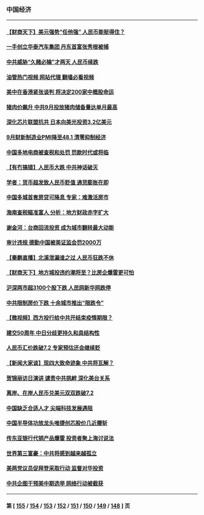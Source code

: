 ### 中国经济
---
#### [【财商天下】美元强势“任他强” 人民币能挺得住？](../../pages/ncid283/n13836431.md?10011645) 
#### [一手创立华泰汽车集团 丹东首富张秀根被捕](../../pages/ncid283/n13836425.md?10011645) 
#### [中共威胁“久赌必输”才两天 人民币续跌](../../pages/ncid283/n13836354.md?10011645) 
#### [油管热门视频 网站代理 翻墙必看视频](http://209.222.30.114:81/youtube.html?10011645)
#### [美中在香港紧张谈判 将决定200家中概股命运](../../pages/ncid283/n13834602.md?10011645) 
#### [猪肉价飙升 中共9月投放猪肉储备量达单月最高](../../pages/ncid283/n13833134.md?10011645) 
#### [深化芯片联盟抗共 日本向美光投资3.2亿美元](../../pages/ncid283/n13836337.md?10011645) 
#### [9月财新制造业PMI降至48.1 清零抑制经济](../../pages/ncid283/n13836244.md?10011645) 
#### [中国多地电商被查税和处罚 罚款时代或将临](../../pages/ncid283/n13836048.md?10011645) 
#### [【有冇搞错】人民币大跌 中共神话破灭](../../pages/ncid283/n13835616.md?10011645) 
#### [学者：货币超发致人民币贬值 通货膨胀在即](../../pages/ncid283/n13836134.md?10011645) 
#### [中国多城首套房贷可降息 专家：难激活房市](../../pages/ncid283/n13836006.md?10011645) 
#### [海南查税瞄准富人 分析：地方财政赤字扩大](../../pages/ncid283/n13835957.md?10011645) 
#### [谢金河：台商回流投资 成为城市翻转最大动能](../../pages/ncid283/n13835791.md?10011645) 
#### [审计违规 德勤中国被美证监会罚2000万](../../pages/ncid283/n13835766.md?10011645) 
#### [【秦鹏直播】北溪泄漏谁之过 人民币狂跌不休](../../pages/ncid283/n13835698.md?10011645) 
#### [【财商天下】地方城投违约潮将至？比房企爆雷更可怕](../../pages/ncid283/n13835651.md?10011645) 
#### [沪深两市超3100个股下跌 人民网新华网跌停](../../pages/ncid283/n13835682.md?10011645) 
#### [中共限制房价下跌 十余城市推出“限跌令”](../../pages/ncid283/n13835670.md?10011645) 
#### [【微视频】西方投行给中共开结束疫情期限？](../../pages/ncid283/n13834827.md?10011645) 
#### [建交50周年 中日分歧更持久和具结构性](../../pages/ncid283/n13835405.md?10011645) 
#### [人民币汇价跌破7.2 专家预估还会继续贬](../../pages/ncid283/n13834656.md?10011645) 
#### [【新闻大家谈】现四大致命迹象 中共将瓦解？](../../pages/ncid283/n13834581.md?10011645) 
#### [贺锦丽访日演讲 谴责中共挑衅 深化美台关系](../../pages/ncid283/n13834465.md?10011645) 
#### [离岸、在岸人民币兑美元双双跌破7.2](../../pages/ncid283/n13834383.md?10011645) 
#### [中国缺乏合适人才 尖端科技发展遇阻](../../pages/ncid283/n13834298.md?10011645) 
#### [中国半导体功放龙头唯捷创芯股价几近腰斩](../../pages/ncid283/n13833971.md?10011645) 
#### [传东亚银行代销产品爆雷 投资者聚上海讨说法](../../pages/ncid283/n13833961.md?10011645) 
#### [世界第三富豪：中共将感到越来越孤立](../../pages/ncid283/n13833919.md?10011645) 
#### [美两党议员促拜登采取行动 监督对华投资](../../pages/ncid283/n13833908.md?10011645) 
#### [中共企图干预美中期选举 网络行动被截获](../../pages/ncid283/n13833877.md?10011645) 

---
#### 第 [ [155](./155.md?10011645) / [154](./154.md?10011645) / [153](./153.md?10011645) / [152](./152.md?10011645) / [151](./151.md?10011645) / [150](./150.md?10011645) / [149](./149.md?10011645) / [148](./148.md?10011645) ] 页
